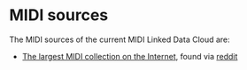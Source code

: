 # MIDI sources

The MIDI sources of the current MIDI Linked Data Cloud are:

-  [The largest MIDI collection on the Internet](https://mega.co.nz/#!Elg1TA7T!MXEZPzq9s9YObiUcMCoNQJmCbawZqzAkHzY4Ym6Gs_Q), found via [reddit](https://www.reddit.com/r/WeAreTheMusicMakers/comments/3ajwe4/the_largest_midi_collection_on_the_internet/)

